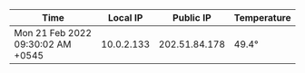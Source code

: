 | Time     | Local IP | Public IP | Temperature |
| ----------- | ----------- | ----------- | ----------- |
| Mon 21 Feb 2022 09:30:02 AM +0545      | 10.0.2.133     | 202.51.84.178  | 49.4° |
